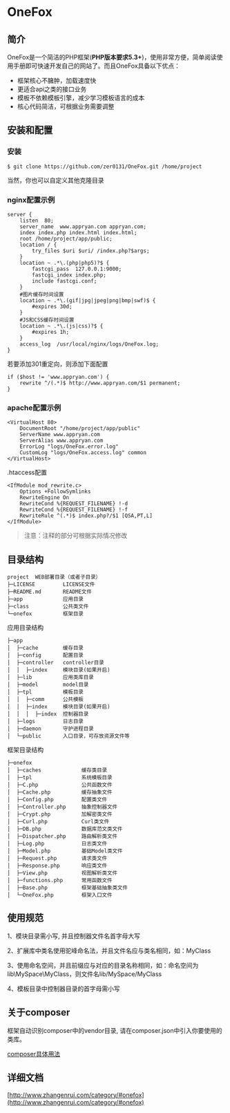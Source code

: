 # OneFox

## 简介
OneFox是一个简洁的PHP框架(**PHP版本要求5.3+**)，使用非常方便，简单阅读使用手册即可快速开发自己的网站了。而且OneFox具备以下优点：
* 框架核心不臃肿，加载速度快 
* 更适合api之类的接口业务 
* 模板不依赖模板引擎，减少学习模板语言的成本 
* 核心代码简洁，可根据业务需要调整 

## 安装和配置

### 安装
```
$ git clone https://github.com/zer0131/OneFox.git /home/project
```
当然，你也可以自定义其他克隆目录

### nginx配置示例
```
server {
    listen  80;
    server_name  www.appryan.com appryan.com;
    index index.php index.html index.html;
    root /home/project/app/public;
    location / {
        try_files $uri $uri/ /index.php?$args;
    }
    location ~ .*\.(php|php5)?$ {
        fastcgi_pass  127.0.0.1:9000;
        fastcgi_index index.php;
        include fastcgi.conf;
    }
    #图片缓存时间设置
    location ~ .*\.(gif|jpg|jpeg|png|bmp|swf)$ {
        #expires 30d;
    }
    #JS和CSS缓存时间设置
    location ~ .*\.(js|css)?$ {
        #expires 1h;
    }
    access_log  /usr/local/nginx/logs/OneFox.log;
}
```
若要添加301重定向，则添加下面配置
```
if ($host != 'www.appryan.com') {
    rewrite ^/(.*)$ http://www.appryan.com/$1 permanent;
}
```

### apache配置示例
```
<VirtualHost 80>
    DocumentRoot "/home/project/app/public"
    ServerName www.appryan.com
    ServerAlias www.appryan.com
    ErrorLog "logs/OneFox.error.log"
    CustomLog "logs/OneFox.access.log" common
</VirtualHost>
```

.htaccess配置
```
<IfModule mod_rewrite.c>
    Options +FollowSymlinks
    RewriteEngine On
    RewriteCond %{REQUEST_FILENAME} !-d
    RewriteCond %{REQUEST_FILENAME} !-f
    RewriteRule ^(.*)$ index.php?/$1 [QSA,PT,L]
</IfModule>
```

>  注意：注释的部分可根据实际情况修改

## 目录结构
```
project  WEB部署目录（或者子目录） 
├─LICENSE         LICENSE文件
├─README.md       README文件 
├─app             应用目录 
├─class           公共类文件
└─onefox          框架目录
```

应用目录结构
```
├─app 
│  ├─cache        缓存目录
│  ├─config       配置目录
│  ├─controller   controller目录
│  │  ├─index     模块目录(如果开启)
│  ├─lib          应用类库目录
│  ├─model        model目录
│  ├─tpl          模板目录
│  │  ├─comm      公共模板
│  │  ├─index     模块目录(如果开启)
│  │  │  ├─index  控制器目录
│  ├─logs         日志目录
│  ├─daemon       守护进程目录
│  └─public       入口目录，可存放资源文件等
```

框架目录结构
```
├─onefox
│  ├─caches             缓存类目录
│  ├─tpl                系统模板目录
│  ├─C.php              公共函数文件
│  ├─Cache.php          缓存抽象文件
│  ├─Config.php         配置类文件
│  ├─Controller.php     抽象控制器文件
│  ├─Crypt.php          加解密类文件
│  ├─Curl.php           Curl类文件
│  ├─DB.php             数据库范文类文件
│  ├─Dispatcher.php     路由解析类文件
│  ├─Log.php            日志类文件
│  ├─Model.php          基础Model类文件
│  ├─Request.php        请求类文件
│  ├─Response.php       响应类文件
│  ├─View.php           视图解析类文件
│  ├─functions.php      常用函数文件
│  ├─Base.php           框架基础抽象类文件
│  └─OneFox.php         框架入口文件
```

## 使用规范

1、模块目录需小写, 并且控制器文件名首字母大写

2、扩展库中类名使用驼峰命名法，并且文件名应与类名相同，如：MyClass

3、使用命名空间，并且前缀应与对应的目录名称相同，如：命名空间为lib\MySpace\MyClass，则文件名lib/MySpace/MyClass

4、模板目录中控制器目录的首字母需小写

## 关于composer

框架自动识别composer中的vendor目录, 请在composer.json中引入你要使用的类库。

[composer具体用法](http://docs.phpcomposer.com/)

## 详细文档

[http://www.zhangenrui.com/category/#onefox](http://www.zhangenrui.com/category/#onefox)
